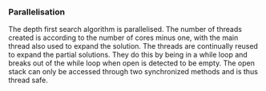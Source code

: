 ### Parallelisation

The depth first search algorithm is parallelised. The number of threads created is according to the number of cores minus one, with the main thread also used to expand the solution. The threads are continually reused to expand the partial solutions. They do this by being in a while loop and breaks out of the while loop when open is detected to be empty. The open stack can only be accessed through two synchronized methods and is thus thread safe.